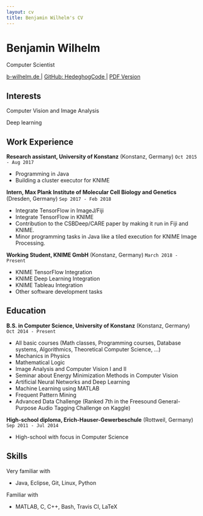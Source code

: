 ```yaml
---
layout: cv
title: Benjamin Wilhelm's CV
---
```


Benjamin Wilhelm
================

Computer Scientist

<div id="webaddress">
  <a href="https://b-wilhelm.de"> b-wilhelm.de </a>
| <a href="http://github.com/HedgehogCode"> GitHub: HedeghogCode </a>
<span class="no-print">| <a href="/cv_benjamin_wilhelm.pdf"> PDF Version</a></span>
</div>


Interests
---------

Computer Vision and Image Analysis

Deep learning


Work Experience
---------------

**Research assistant, University of Konstanz** (Konstanz, Germany)
`Oct 2015 - Aug 2017`

- Programming in Java
- Building a cluster executor for KNIME

**Intern, Max Plank Institute of Molecular Cell Biology and Genetics** (Dresden, Germany)
`Sep 2017 - Feb 2018`

- Integrate TensorFlow in ImageJ/Fiji
- Integrate TensorFlow in KNIME
- Contribution to the CSBDeep/CARE paper by making it run in Fiji and KNIME.
- Minor programming tasks in Java like a tiled execution for KNIME Image Processing.

**Working Student, KNIME GmbH** (Konstanz, Germany)
`March 2018 - Present`

- KNIME TensorFlow Integration
- KNIME Deep Learning Integration
- KNIME Tableau Integration
- Other software development tasks


Education
---------

**B.S. in Computer Science, University of Konstanz** (Konstanz, Germany)
`Oct 2014 - Present`

- All basic courses (Math classes, Programming courses, Database systems, Algorithmics, Theoretical Computer Science, ...)
- Mechanics in Physics
- Mathematical Logic
- Image Analysis and Computer Vision I and II
- Seminar about Energy Minimization Methods in Computer Vision
- Artificial Neural Networks and Deep Learning
- Machine Learning using MATLAB
- Frequent Pattern Mining
- Advanced Data Challenge (Ranked 7th in the Freesound General-Purpose Audio Tagging Challenge on Kaggle)

**High-school diploma, Erich-Hauser-Gewerbeschule** (Rottweil, Germany)
`Sep 2011 - Jul 2014`

- High-school with focus in Computer Science


Skills
------

Very familiar with
- Java, Eclipse, Git, Linux, Python

Familiar with
- MATLAB, C, C++, Bash, Travis CI, LaTeX
